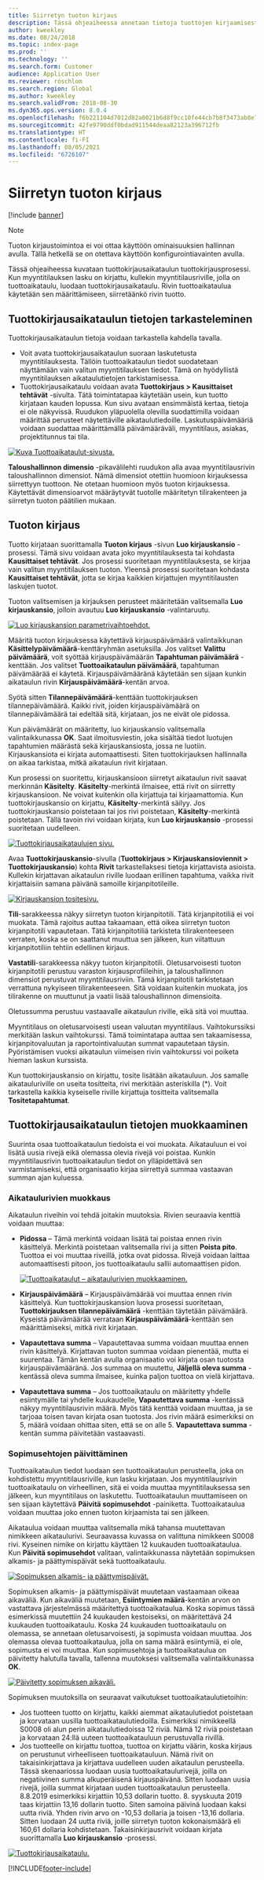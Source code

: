 ```yaml
---
title: Siirretyn tuoton kirjaus
description: Tässä ohjeaiheessa annetaan tietoja tuottojen kirjaamisesta tuottokirjaustoiminnon avulla.
author: kweekley
ms.date: 08/24/2018
ms.topic: index-page
ms.prod: ''
ms.technology: ''
ms.search.form: Customer
audience: Application User
ms.reviewer: roschlom
ms.search.region: Global
ms.author: kweekley
ms.search.validFrom: 2018-08-30
ms.dyn365.ops.version: 8.0.4
ms.openlocfilehash: f6b221104d7012d82a0021b6d8f9cc10fe44cb7b8f3473ab8e7ae7a89be0a5e6
ms.sourcegitcommit: 42fe9790ddf0bdad911544deaa82123a396712fb
ms.translationtype: HT
ms.contentlocale: fi-FI
ms.lasthandoff: 08/05/2021
ms.locfileid: "6726107"
---
```

# <a name="recognize-deferred-revenue"></a>Siirretyn tuoton kirjaus

[!include [banner](../includes/banner.md)]

> [!NOTE]
> Tuoton kirjaustoimintoa ei voi ottaa käyttöön ominaisuuksien hallinnan avulla. Tällä hetkellä se on otettava käyttöön konfigurointiavainten avulla.

Tässä ohjeaiheessa kuvataan tuottokirjausaikataulun tuottokirjausprosessi. Kun myyntitilauksen lasku on kirjattu, kullekin myyntitilausriville, jolla on tuottoaikataulu, luodaan tuottokirjausaikataulu. Rivin tuottoaikataulua käytetään sen määrittämiseen, siirretäänkö rivin tuotto.

## <a name="view-revenue-recognition-schedule-details"></a>Tuottokirjausaikataulun tietojen tarkasteleminen

Tuottokirjausaikataulun tietoja voidaan tarkastella kahdella tavalla.

- Voit avata tuottokirjausaikataulun suoraan laskutetusta myyntitilauksesta. Tällöin tuottoaikataulun tiedot suodatetaan näyttämään vain valitun myyntitilauksen tiedot. Tämä on hyödyllistä myyntitilauksen aikataulutietojen tarkistamisessa.
- Tuottokirjausaikataulu voidaan avata **Tuottokirjaus \> Kausittaiset tehtävät** -sivulta. Tätä toimintatapaa käytetään usein, kun tuotto kirjataan kauden lopussa. Kun sivu avataan ensimmäistä kertaa, tietoja ei ole näkyvissä. Ruudukon yläpuolella olevilla suodattimilla voidaan määrittää perusteet näytettäville aikataulutiedoille. Laskutuspäivämääriä voidaan suodattaa määrittämällä päivämääräväli, myyntitilaus, asiakas, projektitunnus tai tila.

[![Kuva Tuottoaikataulut-sivusta.](./media/revenue-recognition-schedule-page.png)](./media/revenue-recognition-schedule-page.png)

**Taloushallinnon dimensio** -pikavälilehti ruudukon alla avaa myyntitilausrivin taloushallinnon dimensiot. Nämä dimensiot otettiin huomioon kirjauksessa siirrettyyn tuottoon. Ne otetaan huomioon myös tuoton kirjauksessa. Käytettävät dimensioarvot määräytyvät tuotolle määritetyn tilirakenteen ja siirretyn tuoton päätilien mukaan.

## <a name="recognize-revenue"></a>Tuoton kirjaus

Tuotto kirjataan suorittamalla **Tuoton kirjaus** -sivun **Luo kirjauskansio** -prosessi. Tämä sivu voidaan avata joko myyntitilauksesta tai kohdasta **Kausittaiset tehtävät**. Jos prosessi suoritetaan myyntitilauksesta, se kirjaa vain valitun myyntitilauksen tuoton. Yleensä prosessi suoritetaan kohdasta **Kausittaiset tehtävät**, jotta se kirjaa kaikkien kirjattujen myyntitilausten laskujen tuotot.

Tuoton valitsemisen ja kirjauksen perusteet määritetään valitsemalla **Luo kirjauskansio**, jolloin avautuu **Luo kirjauskansio** -valintaruutu.

[![Luo kirjauskansion parametrivaihtoehdot.](./media/revenue-recognition-create-journal.png)](./media/revenue-recognition-create-journal.png)

Määritä tuoton kirjauksessa käytettävä kirjauspäivämäärä valintaikkunan **Käsittelypäivämäärä**-kenttäryhmän asetuksilla. Jos valitset **Valittu päivämäärä**, voit syöttää kirjauspäivämäärän **Tapahtuman päivämäärä** -kenttään. Jos valitset **Tuottoaikataulun päivämäärä**, tapahtuman päivämäärää ei käytetä. Kirjauspäivämääränä käytetään sen sijaan kunkin aikataulun rivin **Kirjauspäivämäärä**-kentän arvoa.

Syötä sitten **Tilannepäivämäärä**-kenttään tuottokirjauksen tilannepäivämäärä. Kaikki rivit, joiden kirjauspäivämäärä on tilannepäivämäärä tai edeltää sitä, kirjataan, jos ne eivät ole pidossa.

Kun päivämäärät on määritetty, luo kirjauskansio valitsemalla valintaikkunassa **OK**. Saat ilmoitusviestin, joka sisältää tiedot luotujen tapahtumien määrästä sekä kirjauskansiosta, jossa ne luotiin. Kirjauskansiota ei kirjata automaattisesti. Siten tuottokirjauksen hallinnalla on aikaa tarkistaa, mitkä aikataulun rivit kirjataan.

Kun prosessi on suoritettu, kirjauskansioon siirretyt aikataulun rivit saavat merkinnän **Käsitelty**. **Käsitelty**-merkintä ilmaisee, että rivit on siirretty kirjauskansioon. Ne voivat kuitenkin olla kirjattuja tai kirjaamattomia. Kun tuottokirjauskansio on kirjattu, **Käsitelty**-merkintä säilyy. Jos tuottokirjauskansio poistetaan tai jos rivi poistetaan, **Käsitelty**-merkintä poistetaan. Tällä tavoin rivi voidaan kirjata, kun **Luo kirjauskansio** -prosessi suoritetaan uudelleen.

[![Tuottokirjausaikataulujen sivu.](./media/revenue-recognition-rev-recog-schedule-02.png)](./media/revenue-recognition-rev-recog-schedule-02.png)

Avaa **Tuottokirjauskansio**-sivulla (**Tuottokirjaus \> Kirjauskansioviennit \> Tuottokirjauskansio**) kohta **Rivit** tarkastellaksesi tietoja kirjattavista asioista. Kullekin kirjattavan aikataulun riville luodaan erillinen tapahtuma, vaikka rivit kirjattaisiin samana päivänä samoille kirjanpitotileille.

[![Kirjauskansion tositesivu.](./media/revenue-recognition-journal-voucher.png)](./media/revenue-recognition-journal-voucher.png)

**Tili**-sarakkeessa näkyy siirretyn tuoton kirjanpitotili. Tätä kirjanpitotiliä ei voi muokata. Tämä rajoitus auttaa takaamaan, että oikea siirretyn tuoton kirjanpitotili vapautetaan. Tätä kirjanpitotiliä tarkisteta tilirakenteeseen verraten, koska se on saattanut muuttua sen jälkeen, kun viitattuun kirjanpitotiliin tehtiin edellinen kirjaus.

**Vastatili**-sarakkeessa näkyy tuoton kirjanpitotili. Oletusarvoisesti tuoton kirjanpitotili perustuu varaston kirjausprofiileihin, ja taloushallinnon dimensiot perustuvat myyntitilausriviin. Tämä kirjanpitotili tarkistetaan verrattuna nykyiseen tilirakenteeseen. Sitä voidaan kuitenkin muokata, jos tilirakenne on muuttunut ja vaatii lisää taloushallinnon dimensioita.

Oletussumma perustuu vastaavalle aikataulun riville, eikä sitä voi muuttaa.

Myyntitilaus on oletusarvoisesti usean valuutan myyntitilaus. Vaihtokurssiksi merkitään laskun vaihtokurssi. Tämä toimintatapa auttaa sen takaamisessa, kirjanpitovaluutan ja raportointivaluutan summat vapautetaan täysin. Pyöristämisen vuoksi aikataulun viimeisen rivin vaihtokurssi voi poiketa hieman laskun kurssista.

Kun tuottokirjauskansio on kirjattu, tosite lisätään aikatauluun. Jos samalle aikatauluriville on useita tositteita, rivi merkitään asteriskilla (\*). Voit tarkastella kaikkia kyseiselle riville kirjattuja tositteita valitsemalla **Tositetapahtumat**.

## <a name="modify-the-revenue-recognition-schedule-details"></a>Tuottokirjausaikataulun tietojen muokkaaminen

Suurinta osaa tuottoaikataulun tiedoista ei voi muokata. Aikatauluun ei voi lisätä uusia rivejä eikä olemassa olevia rivejä voi poistaa. Kunkin myyntitilausrivin tuottoaikataulun tiedot on ylläpidettävä sen varmistamiseksi, että organisaatio kirjaa siirrettyä summaa vastaavan summan ajan kuluessa.

### <a name="edit-schedule-lines"></a>Aikataulurivien muokkaus

Aikataulun riveihin voi tehdä joitakin muutoksia. Rivien seuraavia kenttiä voidaan muuttaa:

- **Pidossa** – Tämä merkintä voidaan lisätä tai poistaa ennen rivin käsittelyä. Merkintä poistetaan valitsemalla rivi ja sitten **Poista pito**. Tuottoa ei voi muuttaa riveillä, jotka ovat pidossa. Rivejä voidaan laittaa automaattisesti pitoon, jos tuottoaikataulu sallii automaattisen pidon.

    [![Tuottoaikataulut – aikataulurivien muokkaaminen.](./media/revenue-recognition-rev-revenue-schedules.png)](./media/revenue-recognition-rev-revenue-schedules.png)

- **Kirjauspäivämäärä** – Kirjauspäivämäärää voi muuttaa ennen rivin käsittelyä. Kun tuottokirjauskansion luova prosessi suoritetaan, **Tuottokirjauksen tilannepäivämäärä** -kenttään täytetään päivämäärä. Kyseistä päivämäärää verrataan **Kirjauspäivämäärä**-kenttään sen määrittämiseksi, mitkä rivit kirjataan.
- **Vapautettava summa** – Vapautettavaa summa voidaan muuttaa ennen rivin käsittelyä. Kirjattavan tuoton summaa voidaan pienentää, mutta ei suurentaa. Tämän kentän avulla organisaatio voi kirjata osan tuotosta kirjauspäivämääränä. Jos summaa on muutettu, **Jäljellä oleva summa** -kentässä oleva summa ilmaisee, kuinka paljon tuottoa on vielä kirjattava.
- **Vapautettava summa** – Jos tuottoaikataulu on määritetty yhdelle esiintymälle tai yhdelle kuukaudelle, **Vapautettava summa** -kentässä näkyy myyntitilausrivin määrä. Myös tätä kenttää voidaan muuttaa, ja se tarjoaa toisen tavan kirjata osan tuotosta. Jos rivin määrä esimerkiksi on 5, määrä voidaan ohittaa siten, että se on alle 5. **Vapautettava summa** -kentän summa päivitetään vastaavasti.

### <a name="update-contract-terms"></a>Sopimusehtojen päivittäminen

Tuottoaikataulun tiedot luodaan sen tuottoaikataulun perusteella, joka on kohdistettu myyntitilausriville, kun lasku kirjataan. Jos myyntitilausrivin tuottoaikataulu on virheellinen, sitä ei voida muuttaa myyntitilauksessa sen jälkeen, kun myyntitilaus on laskutettu. Tuottoaikataulun muuttamiseen on sen sijaan käytettävä **Päivitä sopimusehdot** -painiketta. Tuottoaikataulua voidaan muuttaa joko ennen tuoton kirjaamista tai sen jälkeen.

Aikataulua voidaan muuttaa valitsemalla mikä tahansa muutettavan nimikkeen aikataulurivi. Seuraavassa kuvassa on valittuna nimikkeen S0008 rivi. Kyseinen nimike on kirjattu käyttäen 12 kuukauden tuottoaikataulua. Kun **Päivitä sopimusehdot** valitaan, valintaikkunassa näytetään sopimuksen alkamis- ja päättymispäivät sekä tuottoaikataulu.

[![Sopimuksen alkamis- ja päättymispäivät.](./media/revenue-recognition-rev-revenue-schedule-update-cntrct-dates-schedule.png)](./media/revenue-recognition-rev-revenue-schedule-update-cntrct-dates-schedule.png)

Sopimuksen alkamis- ja päättymispäivät muutetaan vastaamaan oikeaa aikaväliä. Kun aikaväliä muutetaan, **Esiintymien määrä**-kentän arvon on vastattava järjestelmässä määritettyä tuottoaikataulua. Koska sopimus tässä esimerkissä muutettiin 24 kuukauden kestoiseksi, on määritettävä 24 kuukauden tuottoaikataulu. Koska 24 kuukauden tuottoaikataulu on olemassa, se annetaan oletusarvoisesti, ja sopimusta voidaan muuttaa. Jos olemassa olevaa tuottoaikataulua, jolla on sama määrä esiintymiä, ei ole, sopimusta ei voi muuttaa. Kun sopimusehtoja ja tuottoaikataulua on päivitetty halutulla tavalla, tallenna muutoksesi valitsemalla valintaikkunassa **OK**.

[![Päivitetty sopimuksen aikaväli.](./media/revenue-recognition-rev-revenue-schedule-update-cntrct-dates-schedule-02.png)](./media/revenue-recognition-rev-revenue-schedule-update-cntrct-dates-schedule-02.png)

Sopimuksen muutoksilla on seuraavat vaikutukset tuottoaikataulutietoihin:

- Jos tuotteen tuotto on kirjattu, kaikki aiemmat aikataulutiedot poistetaan ja korvataan uusilla tuottoaikataulutiedoilla. Esimerkiksi nimikkeellä S0008 oli alun perin aikataulutiedoissa 12 riviä. Nämä 12 riviä poistetaan ja korvataan 24:llä uuteen tuottoaikatauluun perustuvalla rivillä.
- Jos tuotteelle on kirjattu tuottoa, tuottoa on kirjattu väärin, koska kirjaus on perustunut virheelliseen tuottoaikatauluun. Nämä rivit on takaisinkirjattava ja kirjattava uudelleen uuden aikataulun perusteella. Tässä skenaariossa luodaan uusia tuottoaikataulurivejä, joilla on negatiivinen summa alkuperäisenä kirjauspäivänä. Sitten luodaan uusia rivejä, joilla summat kirjataan uuden tuottoaikataulun perusteella. 8.8.2019 esimerkiksi kirjattiin 10,53 dollarin tuotto. 8. syyskuuta 2019 taas kirjattiin 13,16 dollarin tuotto. Siten samoina päivinä luodaan kaksi uutta riviä. Yhden rivin arvo on -10,53 dollaria ja toisen -13,16 dollaria. Sitten luodaan 24 uutta riviä, joille siirretyn tuoton kokonaismäärä eli 160,61 dollaria kohdistetaan. Takaisinkirjausrivit voidaan kirjata suorittamalla **Luo kirjauskansio** -prosessi.

[![Tuottokirjausaikataulu.](./media/revenue-recognition-rev-recog-schedule-03.png)](./media/revenue-recognition-rev-recog-schedule-03.png)


[!INCLUDE[footer-include](../../includes/footer-banner.md)]
